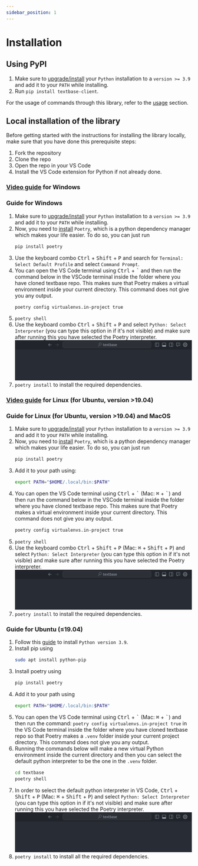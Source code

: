 ```yaml
---
sidebar_position: 1
---
```


# Installation

## Using PyPI

1. Make sure to [upgrade/install](https://www.python.org/downloads/) your `Python` installation to a `version >= 3.9` and add it to your `PATH` while installing.
2. Run `pip install textbase-client`.

For the usage of commands through this library, refer to the [usage](../usage.md) section.

## Local installation of the library

Before getting started with the instructions for installing the library locally, make sure that you have done this prerequisite steps:

1. Fork the repository
2. Clone the repo
3. Open the repo in your VS Code
4. Install the VS Code extension for Python if not already done.

### [Video guide](https://youtu.be/ChGp44kQ7jY) for Windows

### Guide for Windows

1. Make sure to [upgrade/install](https://www.python.org/downloads/) your `Python` installation to a `version >= 3.9` and add it to your `PATH` while installing.
2. Now, you need to [install](https://python-poetry.org/docs/#installation) `Poetry`, which is a python dependency manager which makes your life easier. To do so, you can just run
    ```bash
    pip install poetry
    ```
3. Use the keyboard combo <kbd>Ctrl</kbd> + <kbd>Shift</kbd> + <kbd>P</kbd> and search for `Terminal: Select Default Profile` and select `Command Prompt`.
4. You can open the VS Code terminal using <kbd>Ctrl</kbd> + <kbd>\`</kbd> and then run the command below in the VSCode terminal inside the folder where you have cloned textbase repo. This makes sure that Poetry makes a virtual environment inside your current directory. This command does not give you any output.
    ```bash
    poetry config virtualenvs.in-project true
    ```
5. `poetry shell`
6. Use the keyboard combo <kbd>Ctrl</kbd> + <kbd>Shift</kbd> + <kbd>P</kbd> and select `Python: Select Interpreter` (you can type this option in if it's not visible) and make sure after running this you have selected the Poetry interpreter.
![Select interpreter](../../assets/select_interpreter.gif)
7. `poetry install` to install the required dependencies.

### [Video guide](https://youtu.be/r7G-RlVq_Ec) for Linux (for Ubuntu, version >19.04)

### Guide for Linux (for Ubuntu, version >19.04) and MacOS

1. Make sure to [upgrade/install](https://www.python.org/downloads/) your `Python` installation to a `version >= 3.9` and add it to your `PATH` while installing.
2. Now, you need to [install](https://python-poetry.org/docs/#installation) `Poetry`, which is a python dependency manager which makes your life easier. To do so, you can just run
    ```bash
    pip install poetry
    ```
3. Add it to your path using:
    ```bash
    export PATH="$HOME/.local/bin:$PATH"
    ```
4. You can open the VS Code terminal using <kbd>Ctrl</kbd> + <kbd>\`</kbd> (Mac: <kbd>&#8984;</kbd> + <kbd>\`</kbd>) and then run the command below in the VSCode terminal inside the folder where you have cloned textbase repo. This makes sure that Poetry makes a virtual environment inside your current directory. This command does not give you any output.
    ```bash
    poetry config virtualenvs.in-project true
    ```
5. `poetry shell`
6. Use the keyboard combo <kbd>Ctrl</kbd> + <kbd>Shift</kbd> + <kbd>P</kbd> (Mac: <kbd>&#8984;</kbd> + <kbd>Shift</kbd> + <kbd>P</kbd>) and select `Python: Select Interpreter` (you can type this option in if it's not visible) and make sure after running this you have selected the Poetry interpreter.
![Select interpreter](../../assets/select_interpreter.gif)
7. `poetry install` to install the required dependencies.

### Guide for Ubuntu (≤19.04)

1. Follow this [guide](https://gist.github.com/basaks/652eea861a143a9b3d11805c96273488) to install `Python version 3.9`.
2. Install pip using
    ```bash
    sudo apt install python-pip
    ```
3. Install poetry using
    ```bash
    pip install poetry
    ```
4. Add it to your path using
    ```bash
    export PATH="$HOME/.local/bin:$PATH"
    ```
5. You can open the VS Code terminal using <kbd>Ctrl</kbd> + <kbd>\`</kbd> (Mac: <kbd>&#8984;</kbd> + <kbd>\`</kbd>) and then run the command: `poetry config virtualenvs.in-project true` in the VS Code terminal inside the folder where you have cloned textbase repo so that Poetry makes a `.venv` folder inside your current project directory. This command does not give you any output.
6. Running the commands below will make a new virtual Python environment inside the current directory and then you can select the default python interpreter to be the one in the `.venv` folder.
    ```bash
    cd textbase
    poetry shell
    ```
7. In order to select the default python interpreter in VS Code, <kbd>Ctrl</kbd> + <kbd>Shift</kbd> + <kbd>P</kbd> (Mac: <kbd>&#8984;</kbd> + <kbd>Shift</kbd> + <kbd>P</kbd>) and select `Python: Select Interpreter` (you can type this option in if it's not visible) and make sure after running this you have selected the Poetry interpreter.
![Select interpreter](../../assets/select_interpreter.gif)
8. `poetry install` to install all the required dependencies.